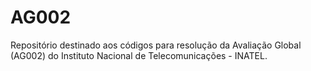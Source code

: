 # AG002
Repositório destinado aos códigos para resolução da Avaliação Global (AG002) do Instituto Nacional de Telecomunicações - INATEL.
